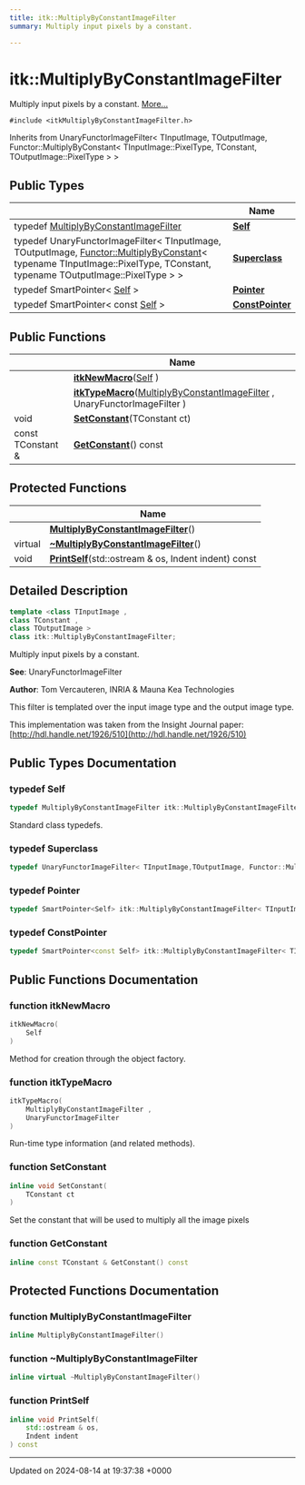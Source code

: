 ```yaml
---
title: itk::MultiplyByConstantImageFilter
summary: Multiply input pixels by a constant. 

---
```


# itk::MultiplyByConstantImageFilter



Multiply input pixels by a constant.  [More...](#detailed-description)


`#include <itkMultiplyByConstantImageFilter.h>`

Inherits from UnaryFunctorImageFilter< TInputImage, TOutputImage, Functor::MultiplyByConstant< TInputImage::PixelType, TConstant, TOutputImage::PixelType > >

## Public Types

|                | Name           |
| -------------- | -------------- |
| typedef [MultiplyByConstantImageFilter](../Classes/classitk_1_1MultiplyByConstantImageFilter.md) | **[Self](../Classes/classitk_1_1MultiplyByConstantImageFilter.md#typedef-self)**  |
| typedef UnaryFunctorImageFilter< TInputImage, TOutputImage, [Functor::MultiplyByConstant](../Classes/classitk_1_1Functor_1_1MultiplyByConstant.md)< typename TInputImage::PixelType, TConstant, typename TOutputImage::PixelType > > | **[Superclass](../Classes/classitk_1_1MultiplyByConstantImageFilter.md#typedef-superclass)**  |
| typedef SmartPointer< [Self](../Classes/classitk_1_1MultiplyByConstantImageFilter.md#typedef-self) > | **[Pointer](../Classes/classitk_1_1MultiplyByConstantImageFilter.md#typedef-pointer)**  |
| typedef SmartPointer< const [Self](../Classes/classitk_1_1MultiplyByConstantImageFilter.md#typedef-self) > | **[ConstPointer](../Classes/classitk_1_1MultiplyByConstantImageFilter.md#typedef-constpointer)**  |

## Public Functions

|                | Name           |
| -------------- | -------------- |
| | **[itkNewMacro](../Classes/classitk_1_1MultiplyByConstantImageFilter.md#function-itknewmacro)**([Self](../Classes/classitk_1_1MultiplyByConstantImageFilter.md#typedef-self) ) |
| | **[itkTypeMacro](../Classes/classitk_1_1MultiplyByConstantImageFilter.md#function-itktypemacro)**([MultiplyByConstantImageFilter](../Classes/classitk_1_1MultiplyByConstantImageFilter.md) , UnaryFunctorImageFilter ) |
| void | **[SetConstant](../Classes/classitk_1_1MultiplyByConstantImageFilter.md#function-setconstant)**(TConstant ct) |
| const TConstant & | **[GetConstant](../Classes/classitk_1_1MultiplyByConstantImageFilter.md#function-getconstant)**() const |

## Protected Functions

|                | Name           |
| -------------- | -------------- |
| | **[MultiplyByConstantImageFilter](../Classes/classitk_1_1MultiplyByConstantImageFilter.md#function-multiplybyconstantimagefilter)**() |
| virtual | **[~MultiplyByConstantImageFilter](../Classes/classitk_1_1MultiplyByConstantImageFilter.md#function-~multiplybyconstantimagefilter)**() |
| void | **[PrintSelf](../Classes/classitk_1_1MultiplyByConstantImageFilter.md#function-printself)**(std::ostream & os, Indent indent) const |

## Detailed Description

```cpp
template <class TInputImage ,
class TConstant ,
class TOutputImage >
class itk::MultiplyByConstantImageFilter;
```

Multiply input pixels by a constant. 

**See**: UnaryFunctorImageFilter 

**Author**: Tom Vercauteren, INRIA & Mauna Kea Technologies

This filter is templated over the input image type and the output image type.


This implementation was taken from the Insight Journal paper: [http://hdl.handle.net/1926/510](http://hdl.handle.net/1926/510)

## Public Types Documentation

### typedef Self

```cpp
typedef MultiplyByConstantImageFilter itk::MultiplyByConstantImageFilter< TInputImage, TConstant, TOutputImage >::Self;
```


Standard class typedefs. 


### typedef Superclass

```cpp
typedef UnaryFunctorImageFilter< TInputImage,TOutputImage, Functor::MultiplyByConstant< typename TInputImage::PixelType, TConstant, typename TOutputImage::PixelType> > itk::MultiplyByConstantImageFilter< TInputImage, TConstant, TOutputImage >::Superclass;
```


### typedef Pointer

```cpp
typedef SmartPointer<Self> itk::MultiplyByConstantImageFilter< TInputImage, TConstant, TOutputImage >::Pointer;
```


### typedef ConstPointer

```cpp
typedef SmartPointer<const Self> itk::MultiplyByConstantImageFilter< TInputImage, TConstant, TOutputImage >::ConstPointer;
```


## Public Functions Documentation

### function itkNewMacro

```cpp
itkNewMacro(
    Self 
)
```


Method for creation through the object factory. 


### function itkTypeMacro

```cpp
itkTypeMacro(
    MultiplyByConstantImageFilter ,
    UnaryFunctorImageFilter 
)
```


Run-time type information (and related methods). 


### function SetConstant

```cpp
inline void SetConstant(
    TConstant ct
)
```


Set the constant that will be used to multiply all the image pixels 


### function GetConstant

```cpp
inline const TConstant & GetConstant() const
```


## Protected Functions Documentation

### function MultiplyByConstantImageFilter

```cpp
inline MultiplyByConstantImageFilter()
```


### function ~MultiplyByConstantImageFilter

```cpp
inline virtual ~MultiplyByConstantImageFilter()
```


### function PrintSelf

```cpp
inline void PrintSelf(
    std::ostream & os,
    Indent indent
) const
```


-------------------------------

Updated on 2024-08-14 at 19:37:38 +0000